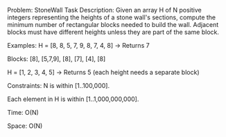 Problem: StoneWall
Task Description:
Given an array H of N positive integers representing the heights of a stone wall's sections, compute the minimum number of rectangular blocks needed to build the wall. Adjacent blocks must have different heights unless they are part of the same block.

Examples:
H = [8, 8, 5, 7, 9, 8, 7, 4, 8] → Returns 7

Blocks: [8], [5,7,9], [8], [7], [4], [8]

H = [1, 2, 3, 4, 5] → Returns 5 (each height needs a separate block)

Constraints:
N is within [1..100,000].

Each element in H is within [1..1,000,000,000].

Time: O(N)

Space: O(N)